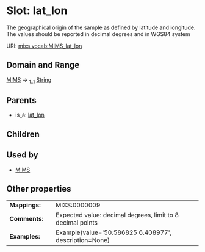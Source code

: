 
# Slot: lat_lon


The geographical origin of the sample as defined by latitude and longitude. The values should be reported in decimal degrees and in WGS84 system

URI: [mixs.vocab:MIMS_lat_lon](https://w3id.org/mixs/vocab/MIMS_lat_lon)


## Domain and Range

[MIMS](MIMS.md) &#8594;  <sub>1..1</sub> [String](types/String.md)

## Parents

 *  is_a: [lat_lon](lat_lon.md)

## Children


## Used by

 * [MIMS](MIMS.md)

## Other properties

|  |  |  |
| --- | --- | --- |
| **Mappings:** | | MIXS:0000009 |
| **Comments:** | | Expected value: decimal degrees,  limit to 8 decimal points |
| **Examples:** | | Example(value='50.586825 6.408977', description=None) |

